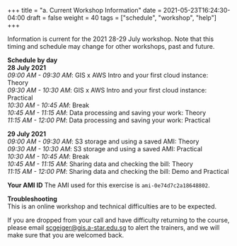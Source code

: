 +++
title = "a. Current Workshop Information"
date = 2021-05-23T16:24:30-04:00
draft = false 
weight = 40
tags = ["schedule", "workshop", "help"]
+++

Information is current for the 2021 28-29 July workshop. Note that this timing and schedule may change for other workshops, past and future.

**Schedule by day**  
**28 July 2021**  
*09:00 AM - 09:30 AM*: GIS x AWS Intro and your first cloud instance: Theory  
*09:30 AM - 10:30 AM*: GIS x AWS Intro and your first cloud instance: Practical  
*10:30 AM - 10:45 AM*: Break  
*10:45 AM - 11:15 AM*: Data processing and saving your work: Theory  
*11:15 AM - 12:00 PM*: Data processing and saving your work: Practical  
   
**29 July 2021**  
*09:00 AM - 09:30 AM*: S3 storage and using a saved AMI: Theory  
*09:30 AM - 10:30 AM*: S3 storage and using a saved AMI: Practical  
*10:30 AM - 10:45 AM*: Break  
*10:45 AM - 11:15 AM*: Sharing data and checking the bill: Theory  
*11:15 AM - 12:00 PM*: Sharing data and checking the bill: Demo and Practical  

**Your AMI ID**
The AMI used for this exercise is `ami-0e74d7c2a18648802`.  
  
**Troubleshooting**  
This is an online workshop and technical difficulties are to be expected.  

If you are dropped from your call and have difficulty returning to the course, please email scgeiger@gis.a-star.edu.sg to alert the trainers, and we will make sure that you are welcomed back.
